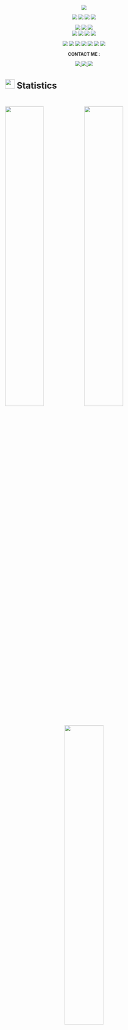 <p align="center">
    <a href="https://github.com/DenverCoder1/readme-typing-svg"><img src="https://readme-typing-svg.herokuapp.com?lines=Hi,+I'm+DakrNinja'.;I+love+open-source.;I+love+contributing.;I+love+learning.;I+love+spreading+knowledge.;And+some+day+I'll be king of the Pirates&center=true&width=500&height=50"></a>
  </p>
  <p>
  <div align="center">
    <img src="https://img.shields.io/badge/Dart-14354C?style=for-the-badge&logo=dart&logoColor=white">
    <img src="https://img.shields.io/badge/JavaScript-000000.svg?style=for-the-badge&logo=javascript&logoColor=F7E017">
    <img src="https://img.shields.io/badge/C%2B%2B-00599C?style=for-the-badge&logo=c%2B%2B&logoColor=white">
    <img src="https://img.shields.io/badge/Typescript-14354C.svg?style=for-the-badge&logo=Typescript&logoColor=white">
  </div>
  </p>
  
  <div align="center">
    <img src="https://img.shields.io/badge/Flutter-20232A?style=for-the-badge&logo=flutter&logoColor=61DAFB">
    <img src="https://img.shields.io/badge/Express.js-404D59?style=for-the-badge">
    <img src="https://img.shields.io/badge/Node.js-43853D?style=for-the-badge&logo=node.js&logoColor=white">
  </div>
  <div align="center">
      <img src="https://img.shields.io/badge/GitHub-%23121011.svg?style=for-the-badge&logo=github&logoColor=white">
    <img src="https://img.shields.io/badge/Git-%23F05033.svg?style=for-the-badge&logo=git&logoColor=white">
    <img src="https://img.shields.io/badge/Android-black?style=for-the-badge&logo=android&logoColor=white">	
    <img src="https://img.shields.io/badge/IOS-14354C?style=for-the-badge&logo=ios&logoColor=white">	
  </div>
  
  <p>
  <div align="center">
    <img src="https://img.shields.io/badge/MySQL-00000F?style=for-the-badge&logo=mysql&logoColor=white">
    <img src="https://img.shields.io/badge/Visual%20Studio%20Code-0078d7.svg?style=for-the-badge&logo=visual-studio-code&logoColor=white">
    <img src="https://img.shields.io/badge/Postgres-00000F?style=for-the-badge&logo=postgresql&logoColor=white">
    <img src="https://img.shields.io/badge/Tailwind css-563D7C?style=for-the-badge&logo=tailwindcss&logoColor=white">
    <img src="https://img.shields.io/badge/MongoDB-4EA94B?style=for-the-badge&logo=mongodb&logoColor=white">
    <img src="https://img.shields.io/badge/Firebase-000000?style=for-the-badge&logo=firebase&logoColor=white">
    <img src="https://img.shields.io/badge/Postman-FF6C37?style=for-the-badge&logo=postman&logoColor=white">
  </div>
  </p>
  
  <p align="center"><b>CONTACT ME : </b></p>
  <p>
  <div align="center">
      <a href="https://www.instagram.com/animesh_shukla1/" rel="nofollow">
        <img src="https://img.shields.io/badge/Instagram-833AB4?style=for-the-badge&logo=instagram&logoColor=white">
      </a>
      <a href="https://www.linkedin.com/in/animesh-shukla-356934231/" rel="nofollow">
        <img src="https://img.shields.io/badge/Linkedin-0a66c2?style=for-the-badge&logo=linkedin&logoColor=white">
      </a>
      <a href="https://twitter.com/animesh30173340" rel="nofollow">
        <img src="https://img.shields.io/badge/Twitter-14171A?style=for-the-badge&logo=twitter&logoColor=white">
      </a>
  </div>
  </p>
  
  # <img src="https://media4.giphy.com/media/MIGbtLZoVjbl0bYbAd/giphy.gif?cid=ecf05e472t2h0i8d7dcjaoau9iqtchhr899hxmpxzzgc7lyw&rid=giphy.gif" width="30"> Statistics
  
  <br/>
  <p align="left">
      <img width="49.5%" src="https://github-readme-stats.vercel.app/api?username=DarkNinja15&show_icons=true&include_all_commits=true&theme=radical&hide_border=true&count_private=true">
      <img width="49.5%" src="https://github-readme-streak-stats.herokuapp.com/?user=DarkNinja15&theme=radical&hide_border=true">		  
    </a>
  </p>
  <br>
  
  <p align="center">
      <img width="49.5%" src="https://github-readme-stats.vercel.app/api/top-langs/?layout=compact&theme=radical&include_all_commits=true&bg_color=282828&count_private=true&username=DarkNinja15&hide_border=true">
    </a>
  </p>
  
  ## <img src="https://media1.giphy.com/media/Q8PQ1KuarrYucCMVTJ/giphy.gif?cid=ecf05e47odgm8bs8cmb8cf1ijmfzqaeeu9fzmx6nbcv06ky2&rid=giphy.gif" width="30">Open Source Programs Contributed
   
  <table>
  <tr>
   <td align="center">
  <a href="https://ssoc.devfolio.co/"><img src="https://user-images.githubusercontent.com/72400676/182021806-e7439fdd-8f9b-46a6-a1da-0bf731bbe379.png" width=100px height=100px /><br /><sub><b>Social Summer Of Code 2022</b></sub></a>
   </td>
   </tr>
  </table>
  
  ## HacktoberFest 2022 Badges
  
  [![@evilshadow's Holopin board](https://www.holopin.me/evilshadow)](https://www.holopin.io/@evilshadow#badges)
  
  ## <img src="https://user-images.githubusercontent.com/82110564/189553856-2e7f8f30-80b4-484f-bfaa-9e5eb10f24e5.gif" width="30">About Me!!
  - 👋 Hi, I’m @DarkNinja15
  - 👀 I’m interested in competitive programming,app development and problem solving.
  - 🌱 I’m currently studying Computer Science Engineering in Indian Institute of Information Technology Bhagalpur
  - 💞️ I’m looking to collaborate on open source projects
  - 📫 Reach me at animeshshukla1518@gmail.com
  
  
